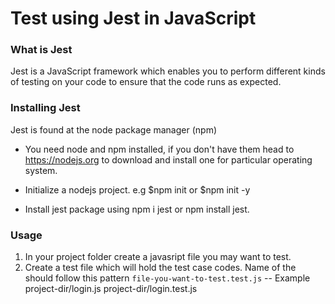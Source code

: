 # Test using Jest in JavaScript

### What is Jest

Jest is a JavaScript framework which enables you to perform different kinds of testing on your code to ensure that the code runs as expected.

### Installing Jest

Jest is found at the node package manager (npm)

- You need node and npm installed, if you don't have them head to https://nodejs.org to download and install one for particular operating system.

- Initialize a nodejs project. e.g $npm init or $npm init -y
- Install jest package using npm i jest or npm install jest.

### Usage
1.  In your project folder create a javasript file you may want to test.
2.  Create a test file which will hold the test case codes. Name of the should follow this pattern `file-you-want-to-test.test.js`
-- Example
project-dir/login.js
project-dir/login.test.js




